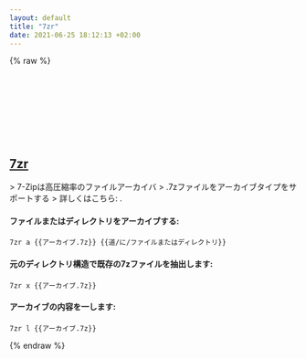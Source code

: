 ```yaml
---
layout: default
title: "7zr"
date: 2021-06-25 18:12:13 +02:00
---
```

{% raw %}
<h2 id="7zr">
  <a href="/ja/common/7zr.html">7zr</a> <a href="#7zr"><svg class="icon">
    <use href="/assets/images/unicode_sprite.svg#link" />
  </svg></a>
</h2>
> 7-Zipは高圧縮率のファイルアーカイバ
> .7zファイルをアーカイブタイプをサポートする
> 詳しくはこちら: <https://sevenzip.osdn.jp/>.

#### ファイルまたはディレクトリをアーカイブする:
```shell
7zr a {{アーカイブ.7z}} {{道/に/ファイルまたはディレクトリ}}
```
#### 元のディレクトリ構造で既存の7zファイルを抽出します:
```shell
7zr x {{アーカイブ.7z}}
```
#### アーカイブの内容を一します:
```shell
7zr l {{アーカイブ.7z}}
```
{% endraw %}